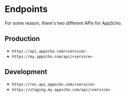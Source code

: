 # Endpoints

For some reason, there's two different APIs for AppScho.

## Production

- `https://api.appscho.com/<service>`
- `https://my.appscho.com/api/<service>`

## Development

- `https://rec.api.appscho.com/<service>`
- `https://staging.my.appscho.com/api/<service>`
